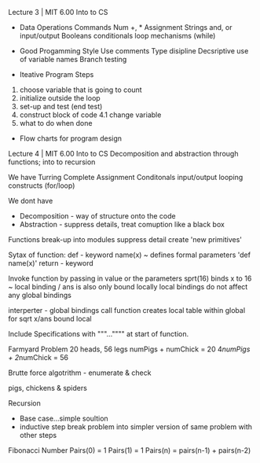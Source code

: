 Lecture 3 | MIT 6.00 Into to CS

- Data            Operations            Commands
Num             +, *                  Assignment
Strings         and, or               input/output
Booleans                            conditionals
                                    loop mechanisms (while)

- Good Progamming Style
Use comments
Type disipline
Decsriptive use of variable names
Branch testing

- Iteative Program Steps
1. choose variable that is going to count
2. initialize outside the loop
3. set-up and test (end test)
4. construct block of code 
  4.1 change variable
5. what to do when done

- Flow charts for program design

Lecture 4 | MIT 6.00 Into to CS
Decomposition and abstraction through functions; into to recursion

We have   Turring Complete
  Assignment
  Conditonals
  input/output
  looping constructs (for/loop)
  
We dont have
  - Decomposition - way of structure onto the code
  - Abstraction - suppress details, treat comuption like a black box
  
Functions
  break-up into modules
  suppress detail
  create 'new primitives'

Sytax of function:
  def - keyword
  name(x) ~ defines formal parameters
  'def name(x)'
  return - keyword

Invoke function by passing in value or the parameters
sprt(16)
binds x to 16 ~ local binding / ans is also only bound locally
local bindings do not affect any global bindings

interperter - global bindings 
call function
  creates local table within global 
    for sqrt x/ans bound local
    
Include Specifications with """..."""" at start of function.

Farmyard Problem
  20 heads, 56 legs
  numPigs + numChick = 20
  4*numPigs + 2*numChick = 56
  
 Brutte force algotrithm - enumerate & check
 
 pigs, chickens & spiders
 
 Recursion
 - Base case...simple soultion
 - inductive step
    break problem into simpler version of same problem with other steps
  
 Fibonacci Number
  Pairs(0) = 1
  Pairs(1) = 1
  Pairs(n) = pairs(n-1) + pairs(n-2)

